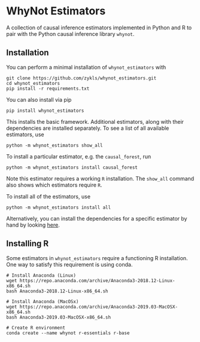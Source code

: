 # WhyNot Estimators 

A collection of causal inference estimators implemented in Python and R to pair
with the Python causal inference library `whynot`.

## Installation
You can perform a minimal installation of `whynot_estimators` with
```
git clone https://github.com/zykls/whynot_estimators.git
cd whynot_estimators
pip install -r requirements.txt
```
You can also install via pip
```
pip install whynot_estimators
```

This installs the basic framework. Additional estimators, along with their
dependencies are installed separately. To see a list of all available
estimators, use
```
python -m whynot_estimators show_all
```
To install a particular estimator, e.g. the `causal_forest`, run
```
python -m whynot_estimators install causal_forest
```
Note this estimator requires a working `R` installation. The `show_all` command
also shows which estimators require `R`.

To install all of the estimators, use
```
python -m whynot_estimators install all
```
Alternatively, you can install the dependencies for a specific estimator by hand
by looking [here](whynot_estimators/__main__.py).


## Installing R
Some estimators in `whynot_estimators` require a functioning R installation. One
way to satisfy this requirement is using conda. 
```
# Install Anaconda (Linux)
wget https://repo.anaconda.com/archive/Anaconda3-2018.12-Linux-x86_64.sh
bash Anaconda3-2018.12-Linux-x86_64.sh

# Install Anaconda (MacOSx)
wget https://repo.anaconda.com/archive/Anaconda3-2019.03-MacOSX-x86_64.sh
bash Anaconda3-2019.03-MacOSX-x86_64.sh

# Create R environment
conda create --name whynot r-essentials r-base
```
